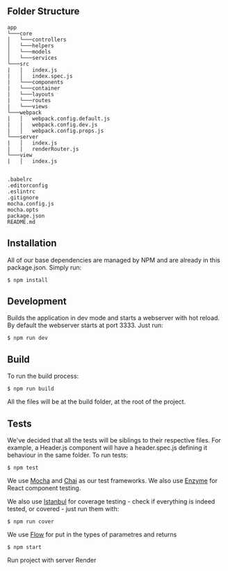## Folder Structure

```
app
└───core
│   └───controllers
│   └───helpers
│   └───models
│   └───services
└───src
|   |   index.js
|   │   index.spec.js
|   └───components
|   └───container
|   └───layouts
|   └───routes
|   └───views
└───webpack
|   │   webpack.config.default.js
|   |   webpack.config.dev.js  
|   │   webpack.config.props.js
└───server
|   │   index.js
|   |   renderRouter.js
└───view
|   │   index.js


.babelrc
.editorconfig
.eslintrc
.gitignore
mocha.config.js
mocha.opts
package.json
README.md
```

## Installation

All of our base dependencies are managed by NPM and are already in this package.json. Simply run:

```
$ npm install
```

## Development

Builds the application in dev mode and starts a webserver with hot reload. By default the webserver starts at port 3333.
Just run:

```
$ npm run dev
```

## Build

To run the build process:

```
$ npm run build
```

All the files will be at the build folder, at the root of the project.

## Tests

We've decided that all the tests will be siblings to their respective files. For example, a Header.js component will have a header.spec.js defining it behaviour in the same folder. To run tests:

```
$ npm test
```

We use [Mocha](https://mochajs.org/) and [Chai](http://chaijs.com/) as our test frameworks. We also use [Enzyme](https://github.com/airbnb/enzyme) for React component testing.

We also use [Istanbul](https://istanbul.js.org/) for coverage testing - check if everything is indeed tested, or covered - just run them with:

```
$ npm run cover
```

We use [Flow](https://flowtype.org) for put in the types of parametres and returns

```
$ npm start
```

Run project with server Render

